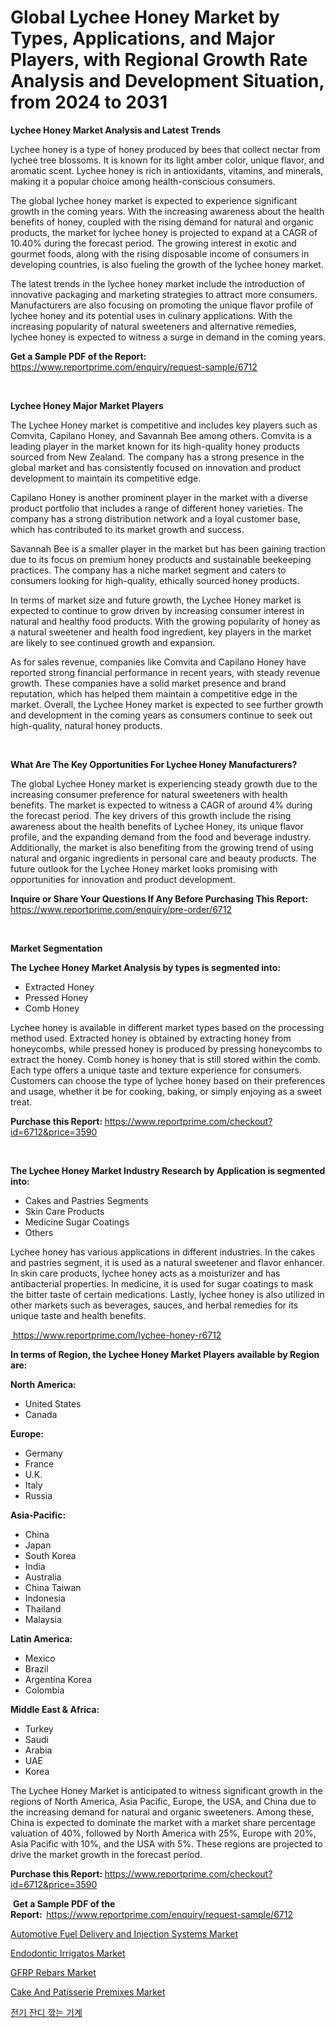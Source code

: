 <p><h1>Global Lychee Honey Market by Types, Applications, and Major Players, with Regional Growth Rate Analysis and Development Situation, from 2024 to 2031</h1></p><p><strong>Lychee Honey Market Analysis and Latest Trends</strong></p>
<p><p>Lychee honey is a type of honey produced by bees that collect nectar from lychee tree blossoms. It is known for its light amber color, unique flavor, and aromatic scent. Lychee honey is rich in antioxidants, vitamins, and minerals, making it a popular choice among health-conscious consumers.</p><p>The global lychee honey market is expected to experience significant growth in the coming years. With the increasing awareness about the health benefits of honey, coupled with the rising demand for natural and organic products, the market for lychee honey is projected to expand at a CAGR of 10.40% during the forecast period. The growing interest in exotic and gourmet foods, along with the rising disposable income of consumers in developing countries, is also fueling the growth of the lychee honey market.</p><p>The latest trends in the lychee honey market include the introduction of innovative packaging and marketing strategies to attract more consumers. Manufacturers are also focusing on promoting the unique flavor profile of lychee honey and its potential uses in culinary applications. With the increasing popularity of natural sweeteners and alternative remedies, lychee honey is expected to witness a surge in demand in the coming years.</p></p>
<p><strong>Get a Sample PDF of the Report:&nbsp;</strong> <a href="https://www.reportprime.com/enquiry/request-sample/6712">https://www.reportprime.com/enquiry/request-sample/6712</a></p>
<p>&nbsp;</p>
<p><strong>Lychee Honey Major Market Players</strong></p>
<p><p>The Lychee Honey market is competitive and includes key players such as Comvita, Capilano Honey, and Savannah Bee among others. Comvita is a leading player in the market known for its high-quality honey products sourced from New Zealand. The company has a strong presence in the global market and has consistently focused on innovation and product development to maintain its competitive edge.</p><p>Capilano Honey is another prominent player in the market with a diverse product portfolio that includes a range of different honey varieties. The company has a strong distribution network and a loyal customer base, which has contributed to its market growth and success.</p><p>Savannah Bee is a smaller player in the market but has been gaining traction due to its focus on premium honey products and sustainable beekeeping practices. The company has a niche market segment and caters to consumers looking for high-quality, ethically sourced honey products.</p><p>In terms of market size and future growth, the Lychee Honey market is expected to continue to grow driven by increasing consumer interest in natural and healthy food products. With the growing popularity of honey as a natural sweetener and health food ingredient, key players in the market are likely to see continued growth and expansion.</p><p>As for sales revenue, companies like Comvita and Capilano Honey have reported strong financial performance in recent years, with steady revenue growth. These companies have a solid market presence and brand reputation, which has helped them maintain a competitive edge in the market. Overall, the Lychee Honey market is expected to see further growth and development in the coming years as consumers continue to seek out high-quality, natural honey products.</p></p>
<p>&nbsp;</p>
<p><strong>What Are The Key Opportunities For Lychee Honey Manufacturers?</strong></p>
<p><p>The global Lychee Honey market is experiencing steady growth due to the increasing consumer preference for natural sweeteners with health benefits. The market is expected to witness a CAGR of around 4% during the forecast period. The key drivers of this growth include the rising awareness about the health benefits of Lychee Honey, its unique flavor profile, and the expanding demand from the food and beverage industry. Additionally, the market is also benefiting from the growing trend of using natural and organic ingredients in personal care and beauty products. The future outlook for the Lychee Honey market looks promising with opportunities for innovation and product development.</p></p>
<p><strong>Inquire or Share Your Questions If Any Before Purchasing This Report:</strong> <a href="https://www.reportprime.com/enquiry/pre-order/6712">https://www.reportprime.com/enquiry/pre-order/6712</a></p>
<p>&nbsp;</p>
<p><strong>Market Segmentation</strong></p>
<p><strong>The Lychee Honey Market Analysis by types is segmented into:</strong></p>
<p><ul><li>Extracted Honey</li><li>Pressed Honey</li><li>Comb Honey</li></ul></p>
<p><p>Lychee honey is available in different market types based on the processing method used. Extracted honey is obtained by extracting honey from honeycombs, while pressed honey is produced by pressing honeycombs to extract the honey. Comb honey is honey that is still stored within the comb. Each type offers a unique taste and texture experience for consumers. Customers can choose the type of lychee honey based on their preferences and usage, whether it be for cooking, baking, or simply enjoying as a sweet treat.</p></p>
<p><strong>Purchase this Report:&nbsp;</strong><a href="https://www.reportprime.com/checkout?id=6712&price=3590">https://www.reportprime.com/checkout?id=6712&price=3590</a></p>
<p>&nbsp;</p>
<p><strong>The Lychee Honey Market Industry Research by Application is segmented into:</strong></p>
<p><ul><li>Cakes and Pastries Segments</li><li>Skin Care Products</li><li>Medicine Sugar Coatings</li><li>Others</li></ul></p>
<p><p>Lychee honey has various applications in different industries. In the cakes and pastries segment, it is used as a natural sweetener and flavor enhancer. In skin care products, lychee honey acts as a moisturizer and has antibacterial properties. In medicine, it is used for sugar coatings to mask the bitter taste of certain medications. Lastly, lychee honey is also utilized in other markets such as beverages, sauces, and herbal remedies for its unique taste and health benefits.</p></p>
<p><a href="https://www.reportprime.com/lychee-honey-r6712">&nbsp;https://www.reportprime.com/lychee-honey-r6712</a></p>
<p><strong>In terms of Region, the Lychee Honey Market Players available by Region are:</strong></p>
<p>
    <p> <strong> North America: </strong>
        <ul>
            <li>United States</li>
            <li>Canada</li>
        </ul>
        </p> 
    <p> <strong> Europe: </strong>
        <ul>
            <li>Germany</li>
            <li>France</li>
            <li>U.K.</li>
            <li>Italy</li>
            <li>Russia</li>
        </ul>
        </p> 
    <p> <strong> Asia-Pacific: </strong>
        <ul>
            <li>China</li>
            <li>Japan</li>
            <li>South Korea</li>
            <li>India</li>
            <li>Australia</li>
            <li>China Taiwan</li>
            <li>Indonesia</li>
            <li>Thailand</li>
            <li>Malaysia</li>
        </ul>
        </p> 
    <p> <strong> Latin America: </strong>
        <ul>
            <li>Mexico</li>
            <li>Brazil</li>
            <li>Argentina Korea</li>
            <li>Colombia</li>
        </ul>
        </p> 
    <p> <strong> Middle East & Africa: </strong>
        <ul>
            <li>Turkey</li>
            <li>Saudi</li>
            <li>Arabia</li>
            <li>UAE</li>
            <li>Korea</li>
        </ul>
    </p>
    </p>
<p><p>The Lychee Honey Market is anticipated to witness significant growth in the regions of North America, Asia Pacific, Europe, the USA, and China due to the increasing demand for natural and organic sweeteners. Among these, China is expected to dominate the market with a market share percentage valuation of 40%, followed by North America with 25%, Europe with 20%, Asia Pacific with 10%, and the USA with 5%. These regions are projected to drive the market growth in the forecast period.</p></p>
<p><strong>Purchase this Report: </strong><a href="https://www.reportprime.com/checkout?id=6712&price=3590">https://www.reportprime.com/checkout?id=6712&price=3590</a></p>
<p>&nbsp;<strong>Get a Sample PDF of the Report:&nbsp;&nbsp;</strong><a href="https://www.reportprime.com/enquiry/request-sample/6712">https://www.reportprime.com/enquiry/request-sample/6712</a></p>
<p><strong></strong></p>
<p><p><a href="https://medium.com/@brendamoreno1988/automotive-fuel-delivery-and-injection-systems-market-overview-global-market-trends-and-future-30fc387ac510">Automotive Fuel Delivery and Injection Systems Market</a></p><p><a href="https://medium.com/@ruth.gibson8095/global-endodontic-irrigatos-market-status-2024-2031-and-forecast-by-region-product-end-use-dca179bdbe55">Endodontic Irrigatos Market</a></p><p><a href="https://issuu.com/reportprime-2/docs/gfrp-rebars-market-size-2030.pptx">GFRP Rebars Market</a></p><p><a href="https://github.com/Krish2023na/Market-Research-Report-List-5/blob/main/cake-and-patisserie-premixes-market.md">Cake And Patisserie Premixes Market</a></p><p><a href="https://medium.com/@joeyjohns20/%EC%A0%84%EA%B8%B0-%EC%9E%94%EB%94%94-%EC%82%BD-scarifier-%EC%8B%9C%EC%9E%A5-%EB%8F%99%ED%96%A5-%EB%B0%8F-%EB%B6%84%EC%84%9D-%EB%AF%B8%EB%9E%98-%EC%84%B1%EC%9E%A5%EC%9D%84-%EC%9C%84%ED%95%9C-%EA%B8%B0%ED%9A%8C-%EB%B0%8F-%EB%8F%84%EC%A0%84-2024-2031-33b591ecf20c">전기 잔디 깎는 기계</a></p></p>